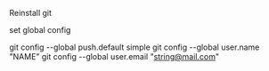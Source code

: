 Reinstall git

set global config

git config --global push.default simple
git config --global user.name "NAME"
git config --global user.email "string@mail.com"
